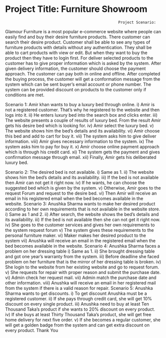# Project Title: Furniture Showroom
                                                       Project Scenario:
Glamour Furniture is a most popular e-commerce website where people can easily find and buy their desire furniture products. There customer can search their desire product. Customer shall be able to see any types of furniture products with details without any authentication. They shall be able to cart products with view or edit. But when they want to buy the product then they have to login first. For deliver selected products to the customer has to give proper information which is asked by the system. After given delivery information, the customer should choose the payment approach. The customer can pay both in online and offline. After completed the buying process, the customer will get a conformation message from the system which can be sent buyer’s email account or phone number. The system
can be provided discount on products to the customer only if conditions are met.

Scenario 1:
Amir khan wants to buy a luxury bed through online.
i) Amir is not a registered customer. That’s why he registered to the website and
then logs into it.
ii) He enters luxury bed into the search box and clicks enter.
iii) The website presents a couple of results of luxury bed. From the result Amir gets
his desire bed which is looking for.
iv) Amir select the luxury bed.
v) The website shows him the bed’s details and its availability.
vi) Amir choose this bed and add to cart for buy it.
vii) The system asks him to give deliver information.
viii) Amir gives necessary information to the system.
ix) The system asks him to pay for buy it.
x) Amir choose online payment approach which is through his credit card.
xi) The system gets the payment and gives confirmation message through email.
xii) Finally, Amir gets his deliberated luxury bed.

Scenario 2:
The desired bed is not available.
i) Same as 1.
ii) The website shows him the bed’s details and its availability.
iii) If the bed is not available then Amir can not get it right now.
iv) If he wants, he can choose the suggested bed which is given by the system.
v) Otherwise, Amir goes to the request Forum and request to the desire bed.
vi) Then Amir will receive an email in his registered email when the bed becomes
available in the website.
Scenario 3:
Anushka Sharma wants to make her desired product according to her own requirements
that is not available in the website store.
i) Same as 1 and 2.
ii) After search, the website shows the bed’s details and its availability.
iii) If the bed is not available then she can not get it right now.
iv) She goes to the customer services and gives her own requirements to the system
request forum
v) The system gives these requirements to the personal furniture maker.
vi) Maker makes her desired product to the system
vii) Anushka will receive an email in the registered email when the bed becomes
available in the website.
Scenario 4:
Anushka Sharma faces a problem on her dressing table
i) Same as 1.
ii) She brought dressing table and got one year’s warranty from the system.
iii) Before deadline she faced problem on her furniture that is the mirror of her dressing
table is broken.
iv) She login to the website from her existing website and go to request forum.
v) She requests for repair with proper reason and submit the purchase date.
vi) Admin check her request mail.
vii) Admin match the purchase date and other information.
viii) Anushka will receive an email in her registered mail from the system if there is a
valid reason for repair.
Scenario 5:
Anushka Sharma wants to get discounts.
i) To get discount Anushka must be a registered customer.
ii) If she pays through credit card, she will get 10% discount on every single product.
iii) Anushka need to buy at least Ten Thousand Taka’s product if she wants to 20%
discount on every product.
iv) If she buys at least Thirty Thousand Taka’s product, she will get free home delivery
for next five order.
v) If she becomes a regular customer, she will get a golden badge from the system and
can get extra discount on every product.
                                                             Thank You

